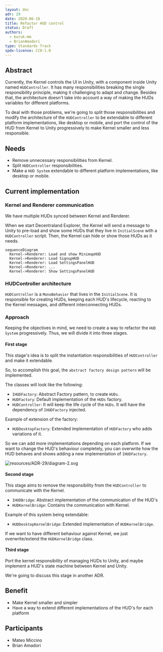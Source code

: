 ```yaml
---
layout: doc
adr: 29
date: 2020-06-18
title: Refactor HUD control
status: Draft
authors:
  - kuruk-mm
  - BrianAmadori
type: Standards Track
spdx-license: CC0-1.0
---
```


## Abstract

Currently, the Kernel controls the UI in Unity, with a component inside Unity named `HUDController`. It has many responsibilities breaking the single responsibility principle, making it challenging to adapt and change. Besides that, the architecture doesn't take into account a way of making the HUDs variables for different platforms.

To deal with those problems, we're going to split those responsibilities and modify the architecture of the `HUDController` to be extendable to different platform implementations, like desktop or mobile, and port the control of the HUD from Kernel to Unity progressively to make Kernel smaller and less responsible.

## Needs

- Remove unnecessary responsibilities from Kernel.
- Split `HUDController` responsibilities.
- Make a `HUD System` extendable to different platform implementations, like desktop or mobile.

## Current implementation

### Kernel and Renderer communication

We have multiple HUDs synced between Kernel and Renderer.

When we start Decentraland Explorer, the Kernel will send a message to Unity to pre-load and show some HUDs that they live in `InitialScene` with a `HUDController` script. Then, the Kernel can hide or show those HUDs as it needs.

```mermaid
sequenceDiagram
  Kernel->Renderer: Load and show MinimapHUD
  Kernel->Renderer: Load SignupHUD
  Kernel->Renderer: Load SettingsPanelHUD
  Kernel->Renderer: ...
  Kernel->Renderer: Show SettingsPanelHUD
```

### HUDController architecture

`HUDController` is a `MonoBehavior` that lives in the `InitialScene`. It is responsible for creating HUDs, keeping each HUD's lifecycle, reacting to the Kernel messages, and different interconnecting HUDs.

### Approach

Keeping the objectives in mind, we need to create a way to refactor the `HUD System` progressively. Thus, we will divide it into three stages.

#### First stage

This stage's idea is to split the instantiation responsibilities of `HUDController` and make it extendable.

So, to accomplish this goal, the `abstract factory design pattern` will be implemented.

The classes will look like the following:

- `IHUDFactory`: Abstract Factory pattern, to create `HUDs`.
- `HUDFactory`: Default implementation of the `HUDs` factory.
- `HUDController`: It will keep the life cycle of the `HUDs`. It will have the dependency of `IHUDFactory` injected.

Example of extension of the factory:

- `HUDDesktopFactory`: Extended implementation of `HUDFactory` who adds variations of it.

So we can add more implementations depending on each platform. If we want to change the HUD's behaviour completely, you can overwrite how the HUD behaves and shows adding a new implementation of `IHUDFactory`.

![resources/ADR-29/diagram-2.svg](resources/ADR-29/diagram-2.svg)

#### Second stage

This stage aims to remove the responsibility from the `HUDController` to communicate with the Kernel.

- `IHUDBridge`: Abstract implementation of the communication of the HUD's
- `HUDKernelBridge`: Contains the communication with Kernel.

Example of this system being extendable:

- `HUDDesktopKernelBridge`: Extended implementation of `HUDKernelBridge`.

If we want to have different behaviour against Kernel, we just overwrite/extend the `HUDKernelBridge` class.

#### Third stage

Port the kernel responsibility of managing HUDs to Unity, and maybe implement a HUD's state machine between Kernel and Unity.

We're going to discuss this stage in another ADR.

## Benefit

- Make Kernel smaller and simpler
- Have a way to extend different implementations of the HUD's for each platform

## Participants

- Mateo Miccino
- Brian Amadori
